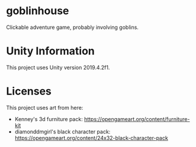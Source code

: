 # goblinhouse

Clickable adventure game, probably involving goblins.

# Unity Information

This project uses Unity version 2019.4.2f1.

# Licenses

This project uses art from here:

 - Kenney's 3d furniture pack: https://opengameart.org/content/furniture-kit
 - diamonddmgirl's black character pack: https://opengameart.org/content/24x32-black-character-pack
